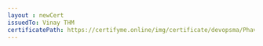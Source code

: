 ```yaml
--- 
layout : newCert 
issuedTo: Vinay THM
certificatePath: https://certifyme.online/img/certificate/devopsma/PhavithranKJ.png
--- 
```

